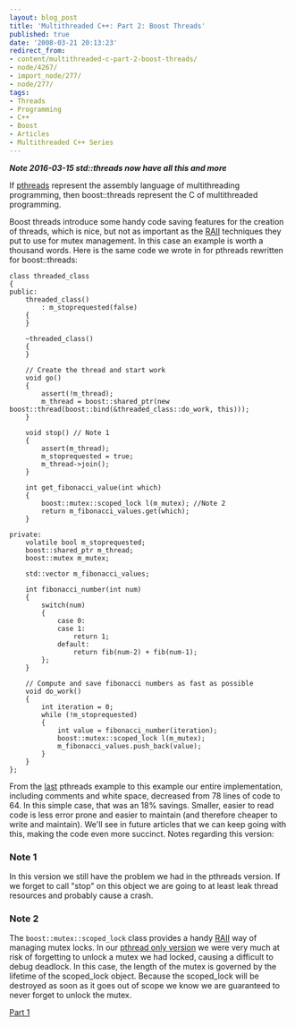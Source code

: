 ```yaml
---
layout: blog_post
title: 'Multithreaded C++: Part 2: Boost Threads'
published: true
date: '2008-03-21 20:13:23'
redirect_from:
- content/multithreaded-c-part-2-boost-threads/
- node/4267/
- import_node/277/
- node/277/
tags:
- Threads
- Programming
- C++
- Boost
- Articles
- Multithreaded C++ Series
---
```


***Note 2016-03-15 std::threads now have all this and more***

If [pthreads](/import_node/270) represent the assembly language of multithreading programming, then boost::threads represent the C of multithreaded programming. 

Boost threads introduce some handy code saving features for the creation of threads, which is nice, but not as important as the [RAII](/import_node/274) techniques they put to use for mutex management. In this case an example is worth a thousand words. Here is the same code we wrote in for pthreads rewritten for boost::threads:

    class threaded_class
    {
    public:
        threaded_class()
            : m_stoprequested(false)
        {
        }

        ~threaded_class()
        {
        }

        // Create the thread and start work
        void go() 
        {
            assert(!m_thread);
            m_thread = boost::shared_ptr(new boost::thread(boost::bind(&threaded_class::do_work, this)));
        }

        void stop() // Note 1
        {
            assert(m_thread);
            m_stoprequested = true;
            m_thread->join();
        }

        int get_fibonacci_value(int which)
        {
            boost::mutex::scoped_lock l(m_mutex); //Note 2
            return m_fibonacci_values.get(which);
        }

    private:
        volatile bool m_stoprequested;
        boost::shared_ptr m_thread;
        boost::mutex m_mutex;
        
        std::vector m_fibonacci_values;

        int fibonacci_number(int num)
        {
            switch(num)
            {
                case 0:
                case 1:
                    return 1;
                default:
                    return fib(num-2) + fib(num-1);
            };
        }    

        // Compute and save fibonacci numbers as fast as possible
        void do_work()
        {
            int iteration = 0;
            while (!m_stoprequested)
            {
                int value = fibonacci_number(iteration);
                boost::mutex::scoped_lock l(m_mutex);
                m_fibonacci_values.push_back(value);
            }
        }                    
    };

From the [last](/import_node/270) pthreads example to this example our entire implementation, including comments and white space, decreased from 78 lines of code to 64. In this simple case, that was an 18% savings. Smaller, easier to read code is less error prone and easier to maintain (and therefore cheaper to write and maintain). We'll see in future articles that we can keep going with this, making the code even more succinct. Notes regarding this version:

### Note 1  

In this version we still have the problem we had in the pthreads version. If we forget to call "stop" on this object we are going to at least leak thread resources and probably cause a crash.

### Note 2  

The `boost::mutex::scoped_lock` class provides a handy [RAII](/import_node/274) way of managing mutex locks. In our [pthread only version](/import_node/270) we were very much at risk of forgetting to unlock a mutex we had locked, causing a difficult to debug deadlock. In this case, the length of the mutex is governed by the lifetime of the scoped_lock object. Because the scoped_lock will be destroyed as soon as it goes out of scope we know we are guaranteed to never forget to unlock the mutex.

[Part 1](/import_node/270)
